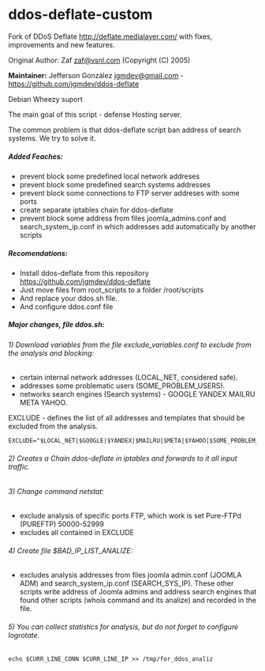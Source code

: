 # ddos-deflate-custom

Fork of DDoS Deflate http://deflate.medialayer.com/ with fixes, improvements and new features.

Original Author: Zaf zaf@vsnl.com (Copyright (C) 2005)

**Maintainer:** Jefferson González <jgmdev@gmail.com> - https://github.com/jgmdev/ddos-deflate

Debian Wheezy suport

The main goal of this script - defense Hosting server.

The common problem is that ddos-deflate script ban address of search systems. We try to solve it.

##### Added Feaches:
- prevent block some predefined local network addreses
- prevent block some predefined search systems addresses
- prevent block some connections to FTP server addreses with some ports
- create separate iptables chain for ddos-deflate
- prevent block some address from files joomla_admins.conf and search_system_ip.conf in which addresses add automatically by another scripts

##### Recomendations:

- Install ddos-deflate from this repository https://github.com/jgmdev/ddos-deflate
- Just move files from root_scripts to a folder /root/scripts
- And replace your ddos.sh file.
- And configure ddos.conf file

##### Major changes, file ddos.sh:

###### 1) Download variables from the file exclude_variables.conf to exclude from the analysis and blocking:
- certain internal network addresses (LOCAL_NET, considered safe).
- addresses some problematic users (SOME_PROBLEM_USERS).
- networks search engines (Search systems) - GOOGLE YANDEX MAILRU META YAHOO.

EXCLUDE - defines the list of all addresses and templates that should be excluded from the analysis.
```
EXCLUDE="$LOCAL_NET|$GOOGLE|$YANDEX|$MAILRU|$META|$YAHOO|$SOME_PROBLEM_USERS"
```
###### 2) Creates a Chain ddos-deflate in iptables and forwards to it all input traffic.

###### 3) Change command netstat:
- exclude analysis of specific ports FTP, which work is set Pure-FTPd (PUREFTP) 50000-52999
- excludes all contained in EXCLUDE

###### 4) Create file $BAD_IP_LIST_ANALIZE:
- excludes analysis addresses from files joomla admin.conf (JOOMLA ADM) and search_system_ip.conf (SEARCH_SYS_IP). These other scripts write address of Joomla admins and address search engines that found other scripts (whois command and its analize) and recorded in the file.
 
###### 5) You can collect statistics for analysis, but do not forget to configure logrotate.
```
echo $CURR_LINE_CONN $CURR_LINE_IP >> /tmp/for_ddos_analiz
```

